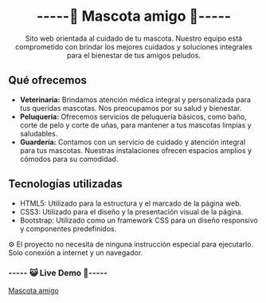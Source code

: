 <h1 align="center"> -----🐾 Mascota amigo 🐾----- </h1>
<p align="center">Sito web orientada al cuidado de tu mascota. Nuestro equipo está comprometido con brindar los mejores cuidados y soluciones integrales para el bienestar de tus amigos peludos.</p>

<h2>Qué ofrecemos</h2>

<ul>
  <li><strong>Veterinaria:</strong> Brindamos atención médica integral y personalizada para tus queridas mascotas. Nos preocupamos por su salud y bienestar.</li>
  <li><strong>Peluquería:</strong> Ofrecemos servicios de peluquería básicos, como baño, corte de pelo y corte de uñas, para mantener a tus mascotas limpias y saludables.</li>
  <li><strong>Guardería:</strong> Contamos con un servicio de cuidado y atención integral para tus mascotas. Nuestras instalaciones ofrecen espacios amplios y cómodos para su comodidad.</li>
</ul>

<h2>Tecnologías utilizadas</h2>
<ul>
    <li>HTML5: Utilizado para la estructura y el marcado de la página web.</li>
    <li>CSS3: Utilizado para el diseño y la presentación visual de la página.</li>
    <li>Bootstrap: Utilizado como un framework CSS para un diseño responsivo y componentes predefinidos.</li>
</ul>

⚙ El proyecto no necesita de ninguna instrucción especial para ejecutarlo.
Solo conexión a internet y un navegador.

<h3> ----- 😺 Live Demo 🐶----- </h3>

[Mascota amigo ](https://jannaca.github.io/mascota-amigo/)
